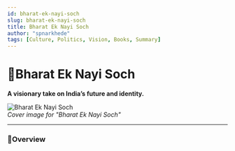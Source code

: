 ```yaml
---
id: bharat-ek-nayi-soch
slug: bharat-ek-nayi-soch
title: Bharat Ek Nayi Soch
author: "spnarkhede"
tags: [Culture, Politics, Vision, Books, Summary]
---
```


# 📒Bharat Ek Nayi Soch

**A visionary take on India’s future and identity.**

![Bharat Ek Nayi Soch](/books/covers/bharatEkNayiSoch.jpg)  
*Cover image for "Bharat Ek Nayi Soch"*

---

### 📖Overview